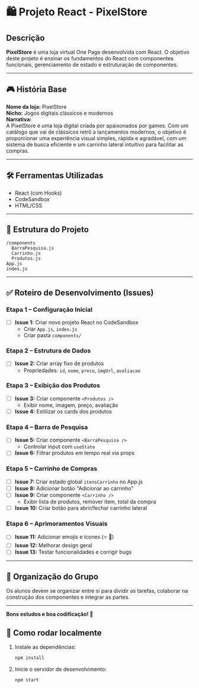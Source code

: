 
# 🛍 Projeto React - PixelStore

## Descrição

**PixelStore** é uma loja virtual One Page desenvolvida com React. O objetivo deste projeto é ensinar os fundamentos do React com componentes funcionais, gerenciamento de estado e estruturação de componentes.

---

## 🎮 História Base

**Nome da loja:** PixelStore  
**Nicho:** Jogos digitais clássicos e modernos  
**Narrativa:**  
A PixelStore é uma loja digital criada por apaixonados por games. Com um catálogo que vai de clássicos retrô a lançamentos modernos, o objetivo é proporcionar uma experiência visual simples, rápida e agradável, com um sistema de busca eficiente e um carrinho lateral intuitivo para facilitar as compras.

---

## 🛠️ Ferramentas Utilizadas

- React (com Hooks)
- CodeSandbox
- HTML/CSS

---

## 📁 Estrutura do Projeto

```
/components
  BarraPesquisa.js
  Carrinho.js
  Produtos.js
App.js
index.js
```

---

## ✅ Roteiro de Desenvolvimento (Issues)

### Etapa 1 – Configuração Inicial

- [ ] **Issue 1:** Criar novo projeto React no CodeSandbox
  - Criar `App.js`, `index.js`
  - Criar pasta `components/`

### Etapa 2 – Estrutura de Dados

- [ ] **Issue 2:** Criar array fixo de produtos
  - Propriedades: `id`, `nome`, `preco`, `imgUrl`, `avaliacao`

### Etapa 3 – Exibição dos Produtos

- [ ] **Issue 3:** Criar componente `<Produtos />`
  - Exibir nome, imagem, preço, avaliação
- [ ] **Issue 4:** Estilizar os cards dos produtos

### Etapa 4 – Barra de Pesquisa

- [ ] **Issue 5:** Criar componente `<BarraPesquisa />`
  - Controlar input com `useState`
- [ ] **Issue 6:** Filtrar produtos em tempo real via props

### Etapa 5 – Carrinho de Compras

- [ ] **Issue 7:** Criar estado global `itensCarrinho` no App.js
- [ ] **Issue 8:** Adicionar botão "Adicionar ao carrinho"
- [ ] **Issue 9:** Criar componente `<Carrinho />`
  - Exibir lista de produtos, remover item, total da compra
- [ ] **Issue 10:** Criar botão para abrir/fechar carrinho lateral

### Etapa 6 – Aprimoramentos Visuais

- [ ] **Issue 11:** Adicionar emojis e ícones (⭐ 🛒)
- [ ] **Issue 12:** Melhorar design geral
- [ ] **Issue 13:** Testar funcionalidades e corrigir bugs

---

## 👥 Organização do Grupo

Os alunos devem se organizar entre si para dividir as tarefas, colaborar na construção dos componentes e integrar as partes.

---

**Bons estudos e boa codificação! 🎯**

## 🚀 Como rodar localmente

1. Instale as dependências:
   ```bash
   npm install
   ```
2. Inicie o servidor de desenvolvimento:
   ```bash
   npm start
   ```
